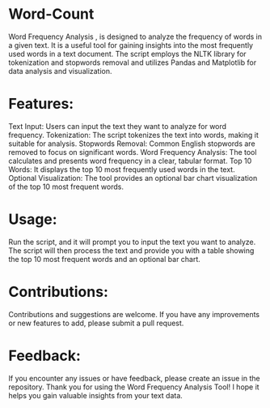# Word-Count
  Word Frequency Analysis , is designed to analyze the frequency of words in a given text. It is a useful tool for gaining insights into the most frequently used words in a text document. The script employs the NLTK library for tokenization and stopwords   removal and utilizes Pandas and Matplotlib for data analysis and visualization.

# Features:
  Text Input: Users can input the text they want to analyze for word frequency.
  Tokenization: The script tokenizes the text into words, making it suitable for analysis.
  Stopwords Removal: Common English stopwords are removed to focus on significant words.
  Word Frequency Analysis: The tool calculates and presents word frequency in a clear, tabular format.
  Top 10 Words: It displays the top 10 most frequently used words in the text.
  Optional Visualization: The tool provides an optional bar chart visualization of the top 10 most frequent words.

# Usage:
  Run the script, and it will prompt you to input the text you want to analyze.
  The script will then process the text and provide you with a table showing the top 10 most frequent words and an optional bar chart.
  
# Contributions:
  Contributions and suggestions are welcome. If you have any improvements or new features to add, please submit a pull request.

# Feedback:
  If you encounter any issues or have feedback, please create an issue in the repository.
  Thank you for using the Word Frequency Analysis Tool! I hope it helps you gain valuable insights from your text data.
